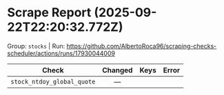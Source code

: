 # Scrape Report (2025-09-22T22:20:32.772Z)

Group: `stocks`  |  Run: https://github.com/AlbertoRoca96/scraping-checks-scheduler/actions/runs/17930044009

| Check | Changed | Keys | Error |
|---|:---:|:--|:--|
| `stock_ntdoy_global_quote` | — |  |  |
